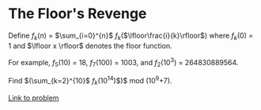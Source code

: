# The Floor's Revenge

<p>Define <var>f</var><sub><var>k</var></sub>(<var>n</var>) = $\sum_{i=0}^{n}$ <var>f</var><sub><var>k</var></sub>($\lfloor\frac{i}{k}\rfloor$) where <var>f</var><sub><var>k</var></sub>(0) = 1 and $\lfloor x \rfloor$ denotes the floor function.</p>

<p>For example, <var>f</var><sub>5</sub>(10) = 18, <var>f</var><sub>7</sub>(100) = 1003, and <var>f</var><sub>2</sub>(10<sup>3</sup>) = 264830889564.</p>

<p>Find $(\sum_{k=2}^{10}$ <var>f</var><sub><var>k</var></sub>(10<sup>14</sup>)$)$ mod (10<sup>9</sup>+7).</p>

[Link to problem](https://projecteuler.net/problem=546)
